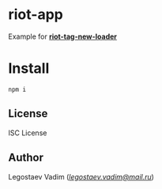 # riot-app

Example for **[riot-tag-new-loader](https://www.npmjs.com/package/riot-tag-new-loader)**

# Install

```
npm i
```

## License

ISC License

## Author

Legostaev Vadim (*legostaev.vadim@mail.ru*)